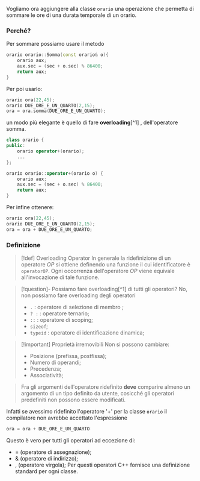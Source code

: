 Vogliamo ora aggiungere alla classe `orario` una operazione che permetta di sommare le ore di una durata temporale di un orario.
### Perché?
Per sommare possiamo usare il metodo
```cpp
orario orario::Somma(const orario& o){
	orario aux;
	aux.sec = (sec + o.sec) % 86400;
	return aux;
}
```
Per poi usarlo:
```cpp
orario ora(22,45);
orario DUE_ORE_E_UN_QUARTO(2,15);
ora = ora.somma(DUE_ORE_E_UN_QUARTO);
```
un modo più elegante è quello di fare **overloading**[^1] , dell'operatore somma.
```cpp
class orario {
public:
	orario operator+(orario);
	...
};

orario orario::operator+(orario o) {
	orario aux;
	aux.sec = (sec + o.sec) % 86400;
	return aux;
}
```
Per infine ottenere:
```cpp
orario ora(22,45);
orario DUE_ORE_E_UN_QUARTO(2,15);
ora = ora + DUE_ORE_E_UN_QUARTO;
```

### Definizione
>[!def] Overloading Operator
>In generale la ridefinizione di un operatore *OP* si ottiene definendo una funzione il cui identificatore è `operatorOP`.
>Ogni occorrenza dell'operatore *OP* viene equivale all'invocazione di tale funzione.

>[!question]- Possiamo fare overloading[^1] di tutti gli operatori?
>No, non possiamo fare overloading degli operatori
>- `.` : operatore di selezione di membro ;
>- `? :` : operatore ternario;
>- `::` : operatore di scoping;
>- `sizeof`;
>- `typeid` : operatore di identificazione dinamica;

>[!important] Proprietà irremovibili
>Non si possono cambiare:
>- Posizione (prefissa, postfissa);
>- Numero di operandi;
>- Precedenza;
>- Associatività;

>Fra gli argomenti dell'operatore ridefinito **deve** comparire almeno un argomento di un tipo definito da utente, cosicché gli operatori predefiniti non possono essere modificati.

Infatti se avessimo ridefinito l'operatore '+' per la classe `orario` il compilatore non avrebbe accettato l'espressione
```cpp 
ora = ora + DUE_ORE_E_UN_QUARTO
``` 
Questo è vero per tutti gli operatori ad eccezione di:
- = (operatore di assegnazione);
- & (operatore di indirizzo);
- , (operatore virgola);
Per questi operatori C++ fornisce una definizione standard per ogni classe.